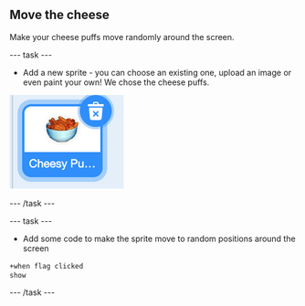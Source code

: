 ## Move the cheese 

Make your cheese puffs move randomly around the screen. 

--- task ---

+ Add a new sprite - you can choose an existing one, upload an image or even paint your own! We chose the cheese puffs.

![The cheese puffs sprite is selected](images/cheese-puffs.png)

--- /task ---

--- task --- 

+ Add some code to make the sprite move to random positions around the screen

```blocks3
+when flag clicked
show

```

--- /task ---

